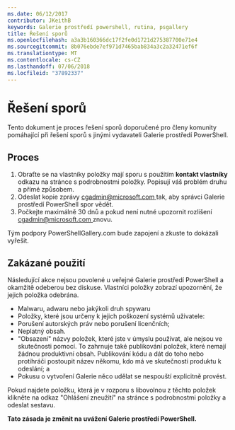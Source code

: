 ```yaml
---
ms.date: 06/12/2017
contributor: JKeithB
keywords: Galerie prostředí powershell, rutina, psgallery
title: Řešení sporů
ms.openlocfilehash: a3a3b160366dc17f2fe0d1721d275387700e71e4
ms.sourcegitcommit: 8b076ebde7ef971d7465bab834a3c2a32471ef6f
ms.translationtype: MT
ms.contentlocale: cs-CZ
ms.lasthandoff: 07/06/2018
ms.locfileid: "37892337"
---
```

# <a name="dispute-resolution"></a>Řešení sporů

Tento dokument je proces řešení sporů doporučené pro členy komunity pomáhající při řešení sporů s jinými vydavateli Galerie prostředí PowerShell.

## <a name="process"></a>Proces

1. Obraťte se na vlastníky položky mají sporu s použitím **kontakt vlastníky** odkazu na stránce s podrobnostmi položky.
   Popisují váš problém druhu a přímé způsobem.
2. Odeslat kopie zprávy [ cgadmin@microsoft.com ](mailto:cgadmin@microsoft.com) tak, aby správci Galerie prostředí PowerShell spor vědět.
3. Počkejte maximálně 30 dnů a pokud není nutné upozornit rozlišení [ cgadmin@microsoft.com ](mailto:cgadmin@microsoft.com) znovu.

Tým podpory PowerShellGallery.com bude zapojení a zkuste to dokázali vyřešit.

## <a name="prohibited-use"></a>Zakázané použití

Následující akce nejsou povolené u veřejné Galerie prostředí PowerShell a okamžitě odeberou bez diskuse.  Vlastníci položky zobrazí upozornění, že jejich položka odebrána.

- Malwaru, adwaru nebo jakýkoli druh spywaru
- Položky, které jsou určeny k jejich poškození systémů uživatele:
- Porušení autorských práv nebo porušení licenčních;
- Neplatný obsah.
- "Obsazení" názvy položek, které jste v úmyslu používat, ale nejsou ve skutečnosti pomocí. To zahrnuje také publikování položek, které nemají žádnou produktivní obsah.
  Publikování kódu a dát do toho nebo protihráči postoupit název někomu, kdo má ve skutečnosti produktu k odeslání; a
- Pokusu o vytvoření Galerie něco udělat se nespouští explicitně provést.

Pokud najdete položku, která je v rozporu s libovolnou z těchto položek klikněte na odkaz "Ohlášení zneužití" na stránce s podrobnostmi položky a odeslat sestavu.

**Tato zásada je změnit na uvážení Galerie prostředí PowerShell.**